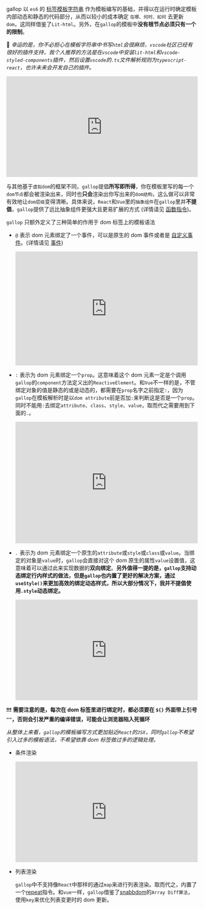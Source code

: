 gallop 以 `es6` 的 [标签模板字符串](https://developer.mozilla.org/en-US/docs/Web/JavaScript/Reference/Template_literals) 作为模板编写的基础，并得以在运行时确定模板内部动态和静态的代码部分，从而以较小的成本确定 `在哪、何时、如何` 去更新 `dom`，这同样借鉴了`Lit-html`。另外，在`gallop`的模板中**没有根节点必须只有一个的限制**。

🔌 _幸运的是，你不必担心在模板字符串中书写`html`会很麻烦，`vscode`社区已经有很好的插件支持，我个人推荐的方法是在`vscode`中安装`lit-html`和`vscode-styled-components`插件，然后设置`vscode`的`.ts`文件解析规则为`typescript-react`，也许未来会开发自己的插件。_

<iframe height="265" style="width: 100%;" scrolling="no" title="template-start" src="https://codepen.io/tarnishablec/embed/preview/KKVYaeN?height=265&theme-id=dark&default-tab=js,result" frameborder="no" allowtransparency="true" allowfullscreen="true">
  See the Pen <a href='https://codepen.io/tarnishablec/pen/KKVYaeN'>template-start</a> by tarnishablec
  (<a href='https://codepen.io/tarnishablec'>@tarnishablec</a>) on <a href='https://codepen.io'>CodePen</a>.
</iframe>

与其他基于`虚拟dom`的框架不同，`gallop`提倡**所写即所得**，你在模板里写的每一个 `dom节点`都会被渲染出来，同时也**只会**渲染出你写出来的`dom结构`，这么做可以非常有效地让`dom层级`变得清晰。具体来说，`React`和`Vue`里的`抽象组件`在`gallop`里并**不提倡**，`gallop`提供了远比抽象组件更强大且更易扩展的方式 (详情请见 [函数指令](/#directives))。

`gallop` 只额外定义了三种简单的作用于 dom 标签上的模板语法

- `@` 表示 dom 元素绑定了一个事件，可以是原生的 dom 事件或者是 [自定义事件](https://developer.mozilla.org/en-US/docs/Web/API/CustomEvent)。(详情请见 [事件](/#event))

  <iframe height="300" style="width: 100%;" scrolling="no" title="template-event" src="https://codepen.io/tarnishablec/embed/preview/abdxpea?height=300&theme-id=dark&default-tab=js,result" frameborder="no" allowtransparency="true" allowfullscreen="true">
    See the Pen <a href='https://codepen.io/tarnishablec/pen/abdxpea'>template-event</a> by tarnishablec
    (<a href='https://codepen.io/tarnishablec'>@tarnishablec</a>) on <a href='https://codepen.io'>CodePen</a>.
  </iframe>

- `:` 表示为 dom 元素绑定一个`prop`。这意味着这个 dom 元素一定是个调用`gallop`的`component`方法定义出的`ReactiveElement`。和`Vue`不一样的是，不管绑定对象的值是静态的或是动态的，都需要在`prop`名字之前指定`:`，因为`gallop`在模板解析时是以`dom attribute`前是否加`:`来判断这是否是一个`prop`。同时不能用`:`去绑定`attribute`、`class`、`style`、`value`，取而代之需要用到下面的`.`。

  <iframe height="320" style="width: 100%;" scrolling="no" title="template-prop" src="https://codepen.io/tarnishablec/embed/preview/jOWRBOm?height=320&theme-id=dark&default-tab=js,result" frameborder="no" allowtransparency="true" allowfullscreen="true">
  See the Pen <a href='https://codepen.io/tarnishablec/pen/jOWRBOm'>template-prop</a> by tarnishablec
  (<a href='https://codepen.io/tarnishablec'>@tarnishablec</a>) on <a href='https://codepen.io'>CodePen</a>.
  </iframe>

- `.` 表示为 dom 元素绑定一个原生的`attribute`或`style`或`class`或`value`。当绑定的对象是`value`时，`gallop`会直接对这个 dom 原生的属性`value`设置值，这意味着可以通过此来实现数据的**双向绑定**。**另外值得一提的是，`gallop`支持动态绑定行内样式的做法，但是`gallop`也内置了更好的解决方案，通过`useStyle()`来更加高效的绑定动态样式，所以大部分情况下，我并不提倡使用`.style`动态绑定。**

  <iframe height="265" style="width: 100%;" scrolling="no" title="template-attr" src="https://codepen.io/tarnishablec/embed/preview/QWyPpEg?height=265&theme-id=dark&default-tab=js,result" frameborder="no" allowtransparency="true" allowfullscreen="true">
    See the Pen <a href='https://codepen.io/tarnishablec/pen/QWyPpEg'>template-attr</a> by tarnishablec
    (<a href='https://codepen.io/tarnishablec'>@tarnishablec</a>) on <a href='https://codepen.io'>CodePen</a>.
  </iframe>

❗❗❗ **需要注意的是，每次在 dom 标签里进行绑定时，都必须要在 `${}` 外面带上引号 `""`，否则会引发严重的编译错误，可能会让浏览器陷入死循环**

_从整体上来看，`gallop`的模板编写方式更加贴近`React`的`JSX`，同时`gallop`不希望引入过多的模板语法，不希望依靠 dom 标签做过多的逻辑处理。_

- 条件渲染

  <iframe height="265" style="width: 100%;" scrolling="no" title="template-if" src="https://codepen.io/tarnishablec/embed/preview/WNrWjMP?height=265&theme-id=dark&default-tab=js,result" frameborder="no" allowtransparency="true" allowfullscreen="true">
    See the Pen <a href='https://codepen.io/tarnishablec/pen/WNrWjMP'>template-if</a> by tarnishablec
    (<a href='https://codepen.io/tarnishablec'>@tarnishablec</a>) on <a href='https://codepen.io'>CodePen</a>.
  </iframe>

- 列表渲染

  `gallop`中不支持像`React`中那样的通过`map`来进行列表渲染。取而代之，内置了一个[repeat](/#repeat)指令。和`vue`一样，`gallop`借鉴了[snabbdom](https://github.com/snabbdom/snabbdom)的`Array Diff算法`，使用`key`来优化列表变更时的 dom 更新。
